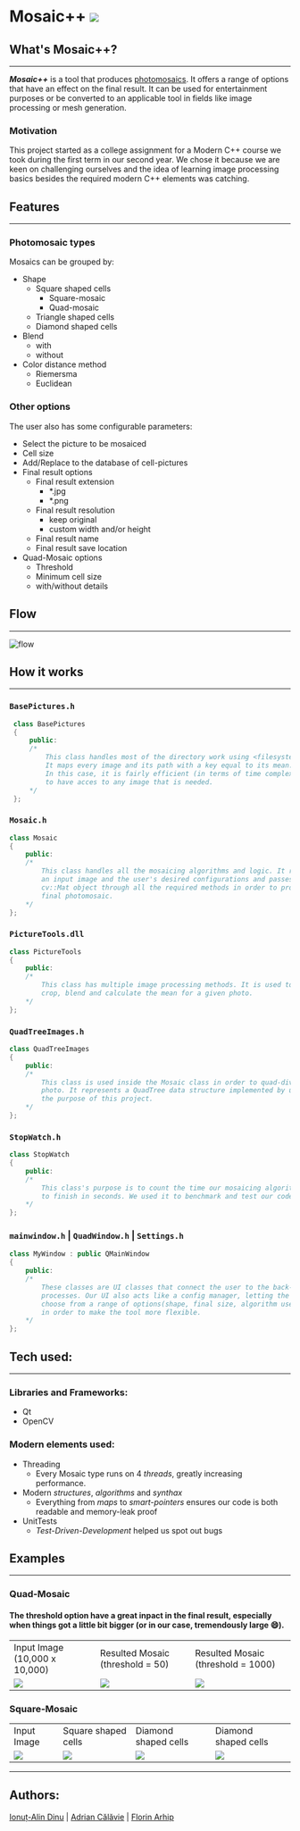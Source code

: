 <link rel="stylesheet" type="text/css" media="all" href="Style/style.css" />

# **Mosaic++** <img class="logo" src="MosaicQt/MosaicQt/Pictures/logo.png"/>

## **What's Mosaic++?**
---
_**Mosaic++**_ is a tool that produces [photomosaics](https://en.wikipedia.org/wiki/Photographic_mosaic). It offers a range of options that have an effect on the final result. It can be used for entertainment purposes or be converted to an applicable tool in fields like image processing or mesh generation.

### Motivation

This project started as a college assignment for a Modern C++ course we took during the first term in our second year. We chose it because we are keen on challenging ourselves and the idea of learning image processing basics besides the required modern C++ elements was catching.

## **Features**
---
### **Photomosaic types**
Mosaics can be grouped by:

*   Shape
    *   Square shaped cells
        *   Square-mosaic
        *   Quad-mosaic
    *   Triangle shaped cells
    *   Diamond shaped cells
*   Blend
    *   with
    *   without
*   Color distance method
    *   Riemersma
    *   Euclidean

### **Other options**
The user also has some configurable parameters:
*   Select the picture to be mosaiced
*   Cell size
*   Add/Replace to the database of cell-pictures
*   Final result options
    *   Final result extension
        *   *.jpg
        *   *.png
    *   Final result resolution
        *   keep original
        *   custom width and/or height
    *   Final result name
    *   Final result save location
*   Quad-Mosaic options
    *   Threshold
    *   Minimum cell size
    *   with/without details

## **Flow**
---
![flow](MosaicQt/MosaicQt/Pictures/FLOW.png)

## **How it works**
---
### ```BasePictures.h```

   ```c++
    class BasePictures
    {
        public:
        /*
            This class handles most of the directory work using <filesystem>.
            It maps every image and its path with a key equal to its mean.
            In this case, it is fairly efficient (in terms of time complexity) 
            to have acces to any image that is needed.
        */
    };
   ```

### ```Mosaic.h```

```c++
class Mosaic
{
    public:
    /*
        This class handles all the mosaicing algorithms and logic. It recieves
        an input image and the user's desired configurations and passes the
        cv::Mat object through all the required methods in order to process the
        final photomosaic.  
    */
};
```

### ```PictureTools.dll```

```c++
class PictureTools
{
    public:
    /*
        This class has multiple image processing methods. It is used to resize,
        crop, blend and calculate the mean for a given photo.
    */
};
```

### ```QuadTreeImages.h```

```c++
class QuadTreeImages
{
    public:
    /*
        This class is used inside the Mosaic class in order to quad-divide a
        photo. It represents a QuadTree data structure implemented by us for
        the purpose of this project.
    */
};
```

### ```StopWatch.h```

```c++
class StopWatch
{
    public:
    /*
        This class's purpose is to count the time our mosaicing algorithms take
        to finish in seconds. We used it to benchmark and test our code.
    */
};
```

### ```mainwindow.h``` | ```QuadWindow.h``` | ```Settings.h```

```c++
class MyWindow : public QMainWindow
{
    public:
    /*
        These classes are UI classes that connect the user to the back-end
        processes. Our UI also acts like a config manager, letting the user
        choose from a range of options(shape, final size, algorithm used, etc)
        in order to make the tool more flexible. 
    */
};
```

## **Tech used:**
---
### Libraries and Frameworks:
*   Qt
*   OpenCV

### Modern elements used:
*   Threading
    *   Every Mosaic type runs on 4 *threads*, greatly increasing performance.
*   Modern *structures*, *algorithms* and *synthax*
    *   Everything from *maps* to *smart-pointers* ensures our code is both readable and memory-leak proof
*   UnitTests
    *   *Test-Driven-Development* helped us spot out bugs

## Examples
---
### Quad-Mosaic
#### The threshold option have a great inpact in the final result, especially when things got a little bit bigger (or in our case, tremendously large :smile:). 
<table>
  <tr>
    <td>Input Image (10,000 x 10,000)</td>
     <td>Resulted Mosaic (threshold = 50)</td>
     <td>Resulted Mosaic (threshold = 1000)</td>
  </tr>
  <tr>
    <td><img class="quadImage" src="MosaicQt/MosaicQt/Pictures/MoonInput.jpg"></td>
    <td><img class="quadImage" src="MosaicQt/MosaicQt/Pictures/50MoonResult.jpg"></td>
    <td><img class="quadImage" src="MosaicQt/MosaicQt/Pictures/1000MoonResult.jpg"></td>
  </tr>
 </table>

### Square-Mosaic
 <table>
  <tr>
    <td>Input Image</td>
     <td>Square shaped cells</td>
     <td>Diamond shaped cells</td>
     <td>Diamond shaped cells</td>
  </tr>
  <tr>
    <td><img class="sectionSquare" src="MosaicQt/MosaicQt/Pictures/Adam.jpg"></td>
    <td><img class="sectionSquare" src="MosaicQt/MosaicQt/Pictures/AdamSquare.jpg"></td>
    <td><img class="sectionSquare" src="MosaicQt/MosaicQt/Pictures/AdamTriangle.jpg"></td>
    <td><img class="sectionSquare" src="MosaicQt/MosaicQt/Pictures/AdamDiamond.jpg"></td>
  </tr>
 </table>

___
## Authors:

[Ionuț-Alin Dinu](https://github.com/Dinu-Alin) | 
[Adrian Călăvie](https://github.com/adriancalavie) |
[Florin Arhip](https://github.com/Florin9925)